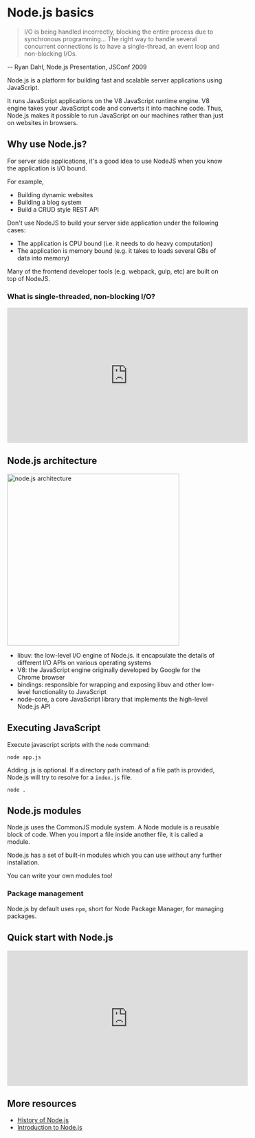 # Node.js basics

> I/O is being handled incorrectly, blocking the entire process due to synchronous programming... The right way to handle several concurrent connections is to have a single-thread, an event loop and non-blocking I/Os.

-- Ryan Dahl, Node.js Presentation, JSConf 2009

Node.js is a platform for building fast and scalable server applications using JavaScript.

It runs JavaScript applications on the V8 JavaScript runtime engine. V8 engine takes your JavaScript code and converts it into machine code. Thus, Node.js makes it possible to run JavaScript on our machines rather than just on websites in browsers.

## Why use Node.js?

For server side applications, it's a good idea to use NodeJS when you know the application is I/O bound.

For example,

- Building dynamic websites
- Building a blog system
- Build a CRUD style REST API

Don't use NodeJS to build your server side application under the following cases:

- The application is CPU bound (i.e. it needs to do heavy computation)
- The application is memory bound (e.g. it takes to loads several GBs of data into memory)

Many of the frontend developer tools (e.g. webpack, gulp, etc) are built on top of NodeJS.

### What is single-threaded, non-blocking I/O?

<iframe width="560" height="315" src="https://www.youtube-nocookie.com/embed/jOupHNvDIq8" frameborder="0" allow="accelerometer; autoplay; encrypted-media; gyroscope; picture-in-picture" allowfullscreen></iframe>

## Node.js architecture

<img src="_media/nodejs.jpg" alt="node.js architecture" width="400"/>

- libuv: the low-level I/O engine of Node.js. it encapsulate the details of different I/O APIs on various operating systems
- V8: the JavaScript engine originally developed by Google for the Chrome browser
- bindings: responsible for wrapping and exposing libuv and other low-level functionality to JavaScript
- node-core, a core JavaScript library that implements the high-level Node.js API

## Executing JavaScript

Execute javascript scripts with the `node` command:

```
node app.js
```

Adding .js is optional. If a directory path instead of a file path is provided, Node.js will try to resolve for a `index.js` file.

```
node .
```

## Node.js modules

Node.js uses the CommonJS module system.
A Node module is a reusable block of code. When you import a file inside another file, it is called a module.

Node.js has a set of built-in modules which you can use without any further installation.

You can write your own modules too!

### Package management

Node.js by default uses `npm`, short for Node Package Manager, for managing packages.

## Quick start with Node.js

<iframe width="560" height="315" src="https://www.youtube-nocookie.com/embed/pU9Q6oiQNd0" frameborder="0" allow="accelerometer; autoplay; encrypted-media; gyroscope; picture-in-picture" allowfullscreen></iframe>

## More resources

- [History of Node.js](https://blog.risingstack.com/history-of-node-js/)
- [Introduction to Node.js](https://itnext.io/introduction-to-node-js-a-beginners-guide-to-node-js-and-npm-eca9c408f9fe)
